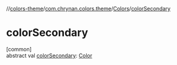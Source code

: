//[colors-theme](../../../index.md)/[com.chrynan.colors.theme](../index.md)/[Colors](index.md)/[colorSecondary](color-secondary.md)

# colorSecondary

[common]\
abstract val [colorSecondary](color-secondary.md): [Color](../../../../colors-core/colors-core/com.chrynan.colors/-color/index.md)
